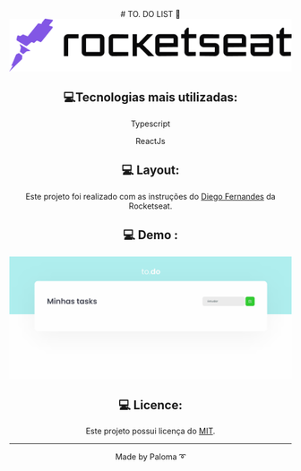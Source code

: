 <div align="center">
# TO. DO LIST 🚀
 <div align="center">
  <img src="https://github.com/palomavila/to-do-list/blob/main/github/logo.png" title="Logo" />

## 💻Tecnologias mais utilizadas:

 <p>Typescript</p>
 <p>ReactJs</p>

## 💻 Layout:

Este projeto foi realizado com as instruções do [Diego Fernandes](https://github.com/rocketseat-education/) da Rocketseat.

## 💻 Demo :

  <img src="https://github.com/palomavila/to-do-list/blob/main/github/task.gif" title="Screen" />

## 💻 Licence:

Este projeto possui licença do [MIT](https://github.com/palomavila/to-do-list/blob/main/LICENSE).

---

<p align="center">Made by Paloma ➰</p>
